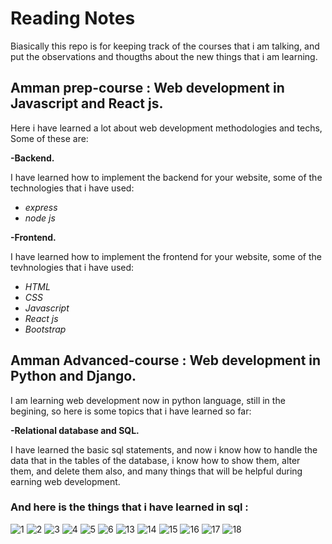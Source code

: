 # Reading Notes
Biasically this repo is for keeping track of the courses that i am talking, and put the observations and thougths about the new things that i am learning.
## Amman prep-course : Web development in Javascript and React js.
Here i have learned a lot about web development methodologies and techs, Some of these are:


**-Backend.**


I have learned how to implement the backend for your website, some of the technologies that i have used:
   - *express*
   - *node js*
   
   
**-Frontend.**

I have learned how to implement the frontend for your website, some of the tevhnologies that i have used:


   - *HTML*
   - *CSS*
   - *Javascript*
   - *React js*
   - *Bootstrap*
## Amman Advanced-course : Web development in Python and Django.
I am learning web development now in python language, still in the begining, so here is some topics that i have learned so far:


**-Relational database and SQL.**



I have learned the basic sql statements, and now i know how to handle the data that in the tables of the database, i know how to show them, alter them, and delete them also, and many things that will be helpful during earning web development.

### And here is the things that i have learned in sql : 





![1](https://user-images.githubusercontent.com/72322641/235557499-3c2781ca-2536-4a0b-95dd-7fdc6bedd573.png)
![2](https://user-images.githubusercontent.com/72322641/235557501-a26f5588-13cf-456a-bb3b-032c512f79a8.png)
![3](https://user-images.githubusercontent.com/72322641/235557502-a4d96ac9-6f81-4244-8e6a-b1f3b5e31127.png)
![4](https://user-images.githubusercontent.com/72322641/235557503-3d2b84a2-ede8-4c49-8526-412462016385.png)
![5](https://user-images.githubusercontent.com/72322641/235557504-37400115-c0fe-45d7-8848-fa50d5feecda.png)
![6](https://user-images.githubusercontent.com/72322641/235557506-90423a34-84cb-47d0-a2d1-90a0084b38d7.png)
![13](https://user-images.githubusercontent.com/72322641/235557507-3bef9837-b028-4792-baa3-b94e07268c01.png)
![14](https://user-images.githubusercontent.com/72322641/235557508-09181c1d-773b-4cbc-ba30-c0301bd10475.png)
![15](https://user-images.githubusercontent.com/72322641/235557509-ab7a0552-7bd1-4f29-82bd-d576bab92eec.png)
![16](https://user-images.githubusercontent.com/72322641/235557511-2efb8d78-382b-480c-b600-e40243e946b4.png)
![17](https://user-images.githubusercontent.com/72322641/235557512-c7698089-9cf6-4d4f-ab8b-89ed6fd7eedf.png)
![18](https://user-images.githubusercontent.com/72322641/235557495-8c234c04-e47b-44ee-ae09-0c9a51ace067.png)


